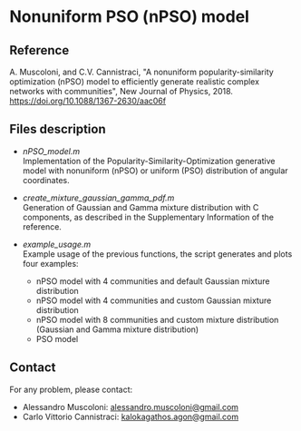 # Nonuniform PSO (nPSO) model

## Reference

A. Muscoloni, and C.V. Cannistraci, "A nonuniform popularity-similarity optimization (nPSO) model to efficiently generate realistic complex networks with communities", New Journal of Physics, 2018.  
https://doi.org/10.1088/1367-2630/aac06f

## Files description

* *nPSO_model.m*  
  Implementation of the Popularity-Similarity-Optimization generative model with nonuniform (nPSO) or uniform (PSO) distribution of angular coordinates.

* *create_mixture_gaussian_gamma_pdf.m*  
  Generation of Gaussian and Gamma mixture distribution with C components, as described in the Supplementary Information of the reference.

* *example_usage.m*  
  Example usage of the previous functions, the script generates and plots four examples:
  - nPSO model with 4 communities and default Gaussian mixture distribution
  - nPSO model with 4 communities and custom Gaussian mixture distribution
  - nPSO model with 8 communities and custom mixture distribution (Gaussian and Gamma mixture distribution)
  - PSO model

## Contact

For any problem, please contact:
* Alessandro Muscoloni: alessandro.muscoloni@gmail.com
* Carlo Vittorio Cannistraci: kalokagathos.agon@gmail.com